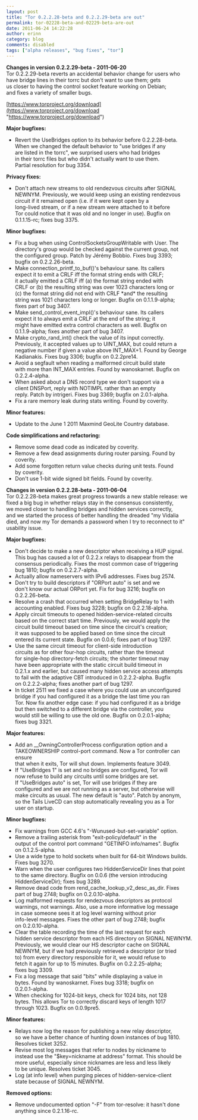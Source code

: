 ```yaml
---
layout: post
title: "Tor 0.2.2.28-beta and 0.2.2.29-beta are out"
permalink: tor-02228-beta-and-02229-beta-are-out
date: 2011-06-24 14:22:28
author: erinn
category: blog
comments: disabled
tags: ["alpha releases", "bug fixes", "tor"]
---
```


**Changes in version 0.2.2.29-beta - 2011-06-20**  
 Tor 0.2.2.29-beta reverts an accidental behavior change for users who  
 have bridge lines in their torrc but don't want to use them; gets  
 us closer to having the control socket feature working on Debian;  
 and fixes a variety of smaller bugs.

[https://www.torproject.org/download](https://www.torproject.org/download "https://www.torproject.org/download")

**Major bugfixes:**

-   Revert the UseBridges option to its behavior before 0.2.2.28-beta.  
     When we changed the default behavior to "use bridges if any  
     are listed in the torrc", we surprised users who had bridges  
     in their torrc files but who didn't actually want to use them.  
     Partial resolution for bug 3354.

**Privacy fixes:**

-   Don't attach new streams to old rendezvous circuits after SIGNAL  
     NEWNYM. Previously, we would keep using an existing rendezvous  
     circuit if it remained open (i.e. if it were kept open by a  
     long-lived stream, or if a new stream were attached to it before  
     Tor could notice that it was old and no longer in use). Bugfix on  
     0.1.1.15-rc; fixes bug 3375.

**Minor bugfixes:**

-   Fix a bug when using ControlSocketsGroupWritable with User. The  
     directory's group would be checked against the current group, not  
     the configured group. Patch by Jérémy Bobbio. Fixes bug 3393;  
     bugfix on 0.2.2.26-beta.
-   Make connection\_printf\_to\_buf()'s behaviour sane. Its callers  
     expect it to emit a CRLF iff the format string ends with CRLF;  
     it actually emitted a CRLF iff (a) the format string ended with  
     CRLF or (b) the resulting string was over 1023 characters long or  
     (c) the format string did not end with CRLF \*and\* the resulting  
     string was 1021 characters long or longer. Bugfix on 0.1.1.9-alpha;  
     fixes part of bug 3407.
-   Make send\_control\_event\_impl()'s behaviour sane. Its callers  
     expect it to always emit a CRLF at the end of the string; it  
     might have emitted extra control characters as well. Bugfix on  
     0.1.1.9-alpha; fixes another part of bug 3407.
-   Make crypto\_rand\_int() check the value of its input correctly.  
     Previously, it accepted values up to UINT\_MAX, but could return a  
     negative number if given a value above INT\_MAX+1. Found by George  
     Kadianakis. Fixes bug 3306; bugfix on 0.2.2pre14.
-   Avoid a segfault when reading a malformed circuit build state  
     with more than INT\_MAX entries. Found by wanoskarnet. Bugfix on  
     0.2.2.4-alpha.
-   When asked about a DNS record type we don't support via a  
     client DNSPort, reply with NOTIMPL rather than an empty  
     reply. Patch by intrigeri. Fixes bug 3369; bugfix on 2.0.1-alpha.
-   Fix a rare memory leak during stats writing. Found by coverity.

**Minor features:**

-   Update to the June 1 2011 Maxmind GeoLite Country database.

**Code simplifications and refactoring:**

-   Remove some dead code as indicated by coverity.
-   Remove a few dead assignments during router parsing. Found by  
     coverity.
-   Add some forgotten return value checks during unit tests. Found  
     by coverity.
-   Don't use 1-bit wide signed bit fields. Found by coverity.

**Changes in version 0.2.2.28-beta - 2011-06-04**  
 Tor 0.2.2.28-beta makes great progress towards a new stable release: we  
 fixed a big bug in whether relays stay in the consensus consistently,  
 we moved closer to handling bridges and hidden services correctly,  
 and we started the process of better handling the dreaded "my Vidalia  
 died, and now my Tor demands a password when I try to reconnect to it"  
 usability issue.

**Major bugfixes:**

-   Don't decide to make a new descriptor when receiving a HUP signal.  
     This bug has caused a lot of 0.2.2.x relays to disappear from the  
     consensus periodically. Fixes the most common case of triggering  
     bug 1810; bugfix on 0.2.2.7-alpha.
-   Actually allow nameservers with IPv6 addresses. Fixes bug 2574.
-   Don't try to build descriptors if "ORPort auto" is set and we  
     don't know our actual ORPort yet. Fix for bug 3216; bugfix on  
     0.2.2.26-beta.
-   Resolve a crash that occurred when setting BridgeRelay to 1 with  
     accounting enabled. Fixes bug 3228; bugfix on 0.2.2.18-alpha.
-   Apply circuit timeouts to opened hidden-service-related circuits  
     based on the correct start time. Previously, we would apply the  
     circuit build timeout based on time since the circuit's creation;  
     it was supposed to be applied based on time since the circuit  
     entered its current state. Bugfix on 0.0.6; fixes part of bug 1297.
-   Use the same circuit timeout for client-side introduction  
     circuits as for other four-hop circuits, rather than the timeout  
     for single-hop directory-fetch circuits; the shorter timeout may  
     have been appropriate with the static circuit build timeout in  
     0.2.1.x and earlier, but caused many hidden service access attempts  
     to fail with the adaptive CBT introduced in 0.2.2.2-alpha. Bugfix  
     on 0.2.2.2-alpha; fixes another part of bug 1297.
-   In ticket 2511 we fixed a case where you could use an unconfigured  
     bridge if you had configured it as a bridge the last time you ran  
     Tor. Now fix another edge case: if you had configured it as a bridge  
     but then switched to a different bridge via the controller, you  
     would still be willing to use the old one. Bugfix on 0.2.0.1-alpha;  
     fixes bug 3321.

**Major features:**

-   Add an \_\_OwningControllerProcess configuration option and a  
     TAKEOWNERSHIP control-port command. Now a Tor controller can ensure  
     that when it exits, Tor will shut down. Implements feature 3049.
-   If "UseBridges 1" is set and no bridges are configured, Tor will  
     now refuse to build any circuits until some bridges are set.  
     If "UseBridges auto" is set, Tor will use bridges if they are  
     configured and we are not running as a server, but otherwise will  
     make circuits as usual. The new default is "auto". Patch by anonym,  
     so the Tails LiveCD can stop automatically revealing you as a Tor  
     user on startup.

**Minor bugfixes:**

-   Fix warnings from GCC 4.6's "-Wunused-but-set-variable" option.
-   Remove a trailing asterisk from "exit-policy/default" in the  
     output of the control port command "GETINFO info/names". Bugfix  
     on 0.1.2.5-alpha.
-   Use a wide type to hold sockets when built for 64-bit Windows builds.  
     Fixes bug 3270.
-   Warn when the user configures two HiddenServiceDir lines that point  
     to the same directory. Bugfix on 0.0.6 (the version introducing  
     HiddenServiceDir); fixes bug 3289.
-   Remove dead code from rend\_cache\_lookup\_v2\_desc\_as\_dir. Fixes  
     part of bug 2748; bugfix on 0.2.0.10-alpha.
-   Log malformed requests for rendezvous descriptors as protocol  
     warnings, not warnings. Also, use a more informative log message  
     in case someone sees it at log level warning without prior  
     info-level messages. Fixes the other part of bug 2748; bugfix  
     on 0.2.0.10-alpha.
-   Clear the table recording the time of the last request for each  
     hidden service descriptor from each HS directory on SIGNAL NEWNYM.  
     Previously, we would clear our HS descriptor cache on SIGNAL  
     NEWNYM, but if we had previously retrieved a descriptor (or tried  
     to) from every directory responsible for it, we would refuse to  
     fetch it again for up to 15 minutes. Bugfix on 0.2.2.25-alpha;  
     fixes bug 3309.
-   Fix a log message that said "bits" while displaying a value in  
     bytes. Found by wanoskarnet. Fixes bug 3318; bugfix on  
     0.2.0.1-alpha.
-   When checking for 1024-bit keys, check for 1024 bits, not 128  
     bytes. This allows Tor to correctly discard keys of length 1017  
     through 1023. Bugfix on 0.0.9pre5.

**Minor features:**

-   Relays now log the reason for publishing a new relay descriptor,  
     so we have a better chance of hunting down instances of bug 1810.  
     Resolves ticket 3252.
-   Revise most log messages that refer to nodes by nickname to  
     instead use the "$key=nickname at address" format. This should be  
     more useful, especially since nicknames are less and less likely  
     to be unique. Resolves ticket 3045.
-   Log (at info level) when purging pieces of hidden-service-client  
     state because of SIGNAL NEWNYM.

**Removed options:**

-   Remove undocumented option "-F" from tor-resolve: it hasn't done  
     anything since 0.2.1.16-rc.

